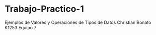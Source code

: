 # Trabajo-Practico-1
Ejemplos de Valores y Operaciones de Tipos de Datos
Christian Bonato K1253
Equipo 7
